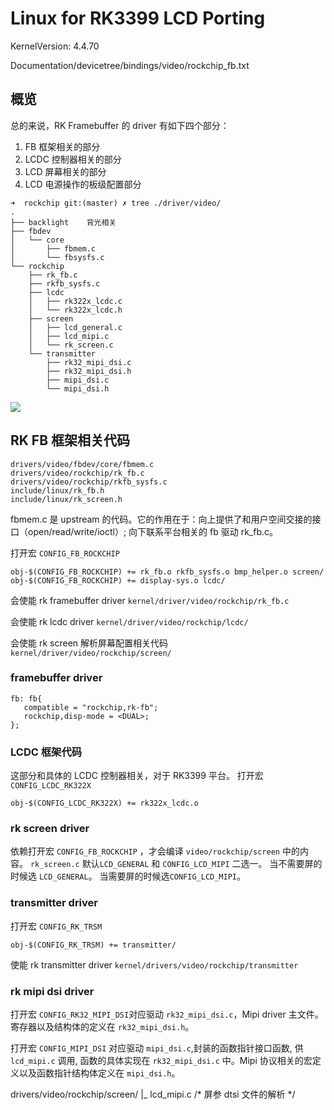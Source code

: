 # Linux for RK3399 LCD Porting

KernelVersion: 4.4.70

Documentation/devicetree/bindings/video/rockchip_fb.txt

## 概览

总的来说，RK Framebuffer 的 driver 有如下四个部分：
1. FB 框架相关的部分
2. LCDC 控制器相关的部分
3. LCD 屏幕相关的部分
4. LCD 电源操作的板级配置部分

```
➜  rockchip git:(master) ✗ tree ./driver/video/
.
├── backlight    背光相关
├── fbdev
│   └── core
│       ├── fbmem.c
│       └── fbsysfs.c
└── rockchip
    ├── rk_fb.c 
    ├── rkfb_sysfs.c
    ├── lcdc
    │   ├── rk322x_lcdc.c
    │   └── rk322x_lcdc.h
    ├── screen
    │   ├── lcd_general.c
    │   ├── lcd_mipi.c
    │   └── rk_screen.c
    └── transmitter
        ├── rk32_mipi_dsi.c
        ├── rk32_mipi_dsi.h
        ├── mipi_dsi.c
        └── mipi_dsi.h
```


![](http://ww1.sinaimg.cn/large/ba061518gy1fk1kul1dyaj20em0mg41r.jpg)


## RK FB 框架相关代码
```
drivers/video/fbdev/core/fbmem.c
drivers/video/rockchip/rk_fb.c
drivers/video/rockchip/rkfb_sysfs.c
include/linux/rk_fb.h
include/linux/rk_screen.h
```
fbmem.c 是 upstream 的代码。它的作用在于：向上提供了和用户空间交接的接口（open/read/write/ioctl）; 向下联系平台相关的 fb 驱动 rk_fb.c。

打开宏 `CONFIG_FB_ROCKCHIP`
```
obj-$(CONFIG_FB_ROCKCHIP) += rk_fb.o rkfb_sysfs.o bmp_helper.o screen/
obj-$(CONFIG_FB_ROCKCHIP) += display-sys.o lcdc/
```

会使能 rk framebuffer driver `kernel/driver/video/rockchip/rk_fb.c`

会使能 rk lcdc driver `kernel/driver/video/rockchip/lcdc/`

会使能 rk screen 解析屏幕配置相关代码
`kernel/driver/video/rockchip/screen/`

### framebuffer driver

```dts
fb: fb{
   compatible = "rockchip,rk-fb";
   rockchip,disp-mode = <DUAL>;
};
```

### LCDC 框架代码
这部分和具体的 LCDC 控制器相关，对于 RK3399 平台。
打开宏 `CONFIG_LCDC_RK322X`
```
obj-$(CONFIG_LCDC_RK322X) += rk322x_lcdc.o
```
### rk screen driver
依赖打开宏 `CONFIG_FB_ROCKCHIP` ，才会编译 `video/rockchip/screen` 中的内容。
`rk_screen.c` 
默认`LCD_GENERAL` 和 `CONFIG_LCD_MIPI` 二选一。
当不需要屏的时候选 `LCD_GENERAL`。
当需要屏的时候选`CONFIG_LCD_MIPI`。






### transmitter driver
打开宏 `CONFIG_RK_TRSM`
```
obj-$(CONFIG_RK_TRSM) += transmitter/
```

使能 rk transmitter driver
`kernel/drivers/video/rockchip/transmitter`

### rk mipi dsi driver
打开宏 `CONFIG_RK32_MIPI_DSI`对应驱动 `rk32_mipi_dsi.c`，Mipi driver 主文件。寄存器以及结构体的定义在 `rk32_mipi_dsi.h`。

打开宏 `CONFIG_MIPI_DSI` 对应驱动 `mipi_dsi.c`,封装的函数指针接口函数, 供 `lcd_mipi.c` 调用, 函数的具体实现在 `rk32_mipi_dsi.c` 中。Mipi 协议相关的宏定义以及函数指针结构体定义在 `mipi_dsi.h`。






drivers/video/rockchip/screen/
|_ lcd_mipi.c /* 屏参 dtsi 文件的解析 */

```

```




